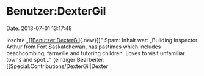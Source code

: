 Benutzer:DexterGil
==================

Date: 2013-07-01 13:17:48

löschte
„\[\[[Benutzer:DexterGil](http://www.yacy-websearch.net/wiki/index.php?title=Benutzer:DexterGil&action=edit&redlink=1 "Benutzer:DexterGil (Seite nicht vorhanden)"){.new}\]\]"
Spam: Inhalt war: „Building Inspector Arthur from Fort Saskatchewan, has
pastimes which includes beachcombing, farmville and tutoring children.
Loves to visit unfamiliar towns and spot..." (einziger Bearbeiter:
\[\[Special:Contributions/DexterGil\|Dexter
